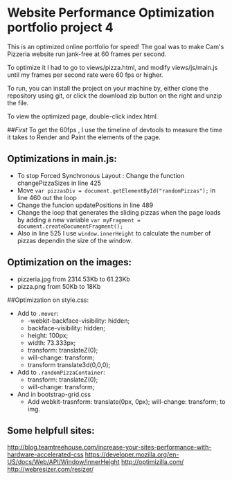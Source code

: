 # **Website Performance Optimization portfolio project 4**

This is an optimized online portfolio for speed! The goal was to make Cam's Pizzeria website run jank-free at 60 frames per second.

To optimize it I had to go to views/pizza.html, and modify views/js/main.js until my frames per second rate were 60 fps or higher.

To run, you can install the project on your machine by, either clone the repository using git, or click the download zip button on the right and unzip the file.

To view the optimized page, double-click index.html.

##_First_ 
To get the 60fps , I use the timeline of devtools to measure the time it takes to Render and Paint the elements of the page.

## Optimizations in main.js:

- To stop Forced Synchronous Layout : Change the function changePizzaSizes in line 425
- Move `var pizzasDiv = document.getElementById("randomPizzas");` in line 460 out the loop
- Change the funcion updatePositions in line 489
- Change the loop that generates the sliding pizzas when the page loads by adding a new variable `var myFragment = document.createDocumentFragment();`
- Also in line 525 I use `window.innerHeight` to calculate the number of pizzas dependin the size of the window.

## Optimization on the images:
- pizzeria.jpg from 2314.53Kb to 61.23Kb 
- pizza.png from 50Kb to 18Kb

##Optimization on style.css:
- Add to `.mover`:
	* -webkit-backface-visibility: hidden;
  	* backface-visibility: hidden;
 	* height: 100px;
  	* width: 73.333px;
  	* transform: translateZ(0); 
  	* will-change: transform; 
  	* transform translate3d(0,0,0);
- Add to `.randomPizzaContainer`:
	* transform: translateZ(0); 
  	* will-change: transform; 
- And in bootstrap-grid.css
	* Add webkit-trasnform: translate(0px, 0px); will-change: transform; to img.

## Some helpfull sites:
http://blog.teamtreehouse.com/increase-your-sites-performance-with-hardware-accelerated-css
https://developer.mozilla.org/en-US/docs/Web/API/Window/innerHeight
http://optimizilla.com/
http://webresizer.com/resizer/

